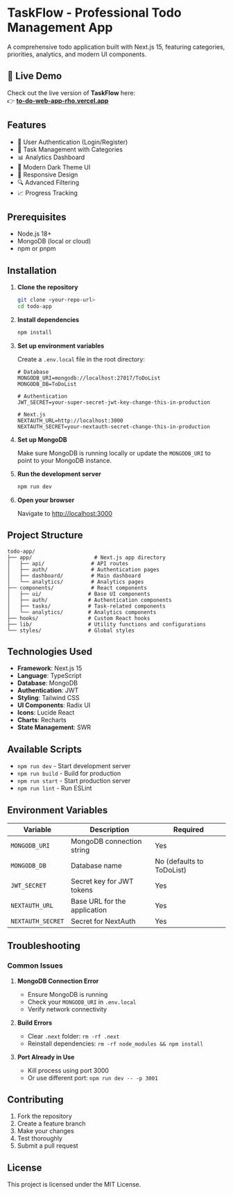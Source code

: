 # TaskFlow - Professional Todo Management App

A comprehensive todo application built with Next.js 15, featuring categories, priorities, analytics, and modern UI components.
## 🚀 Live Demo

Check out the live version of **TaskFlow** here:  
👉 [**to-do-web-app-rho.vercel.app**](https://to-do-web-app-rho.vercel.app)

## Features

- 🔐 User Authentication (Login/Register)
- 📝 Task Management with Categories
- 📊 Analytics Dashboard
- 🎨 Modern Dark Theme UI
- 📱 Responsive Design
- 🔍 Advanced Filtering
- 📈 Progress Tracking

## Prerequisites

- Node.js 18+ 
- MongoDB (local or cloud)
- npm or pnpm

## Installation

1. **Clone the repository**
   ```bash
   git clone <your-repo-url>
   cd todo-app
   ```

2. **Install dependencies**
   ```bash
   npm install
   ```

3. **Set up environment variables**
   
   Create a `.env.local` file in the root directory:
   ```env
   # Database
   MONGODB_URI=mongodb://localhost:27017/ToDoList
   MONGODB_DB=ToDoList

   # Authentication
   JWT_SECRET=your-super-secret-jwt-key-change-this-in-production

   # Next.js
   NEXTAUTH_URL=http://localhost:3000
   NEXTAUTH_SECRET=your-nextauth-secret-change-this-in-production
   ```

4. **Set up MongoDB**
   
   Make sure MongoDB is running locally or update the `MONGODB_URI` to point to your MongoDB instance.

5. **Run the development server**
   ```bash
   npm run dev
   ```

6. **Open your browser**
   
   Navigate to [http://localhost:3000](http://localhost:3000)

## Project Structure

```
todo-app/
├── app/                    # Next.js app directory
│   ├── api/               # API routes
│   ├── auth/              # Authentication pages
│   ├── dashboard/         # Main dashboard
│   └── analytics/         # Analytics pages
├── components/            # React components
│   ├── ui/               # Base UI components
│   ├── auth/             # Authentication components
│   ├── tasks/            # Task-related components
│   └── analytics/        # Analytics components
├── hooks/                # Custom React hooks
├── lib/                  # Utility functions and configurations
└── styles/               # Global styles
```

## Technologies Used

- **Framework**: Next.js 15
- **Language**: TypeScript
- **Database**: MongoDB
- **Authentication**: JWT
- **Styling**: Tailwind CSS
- **UI Components**: Radix UI
- **Icons**: Lucide React
- **Charts**: Recharts
- **State Management**: SWR

## Available Scripts

- `npm run dev` - Start development server
- `npm run build` - Build for production
- `npm run start` - Start production server
- `npm run lint` - Run ESLint

## Environment Variables

| Variable | Description | Required |
|----------|-------------|----------|
| `MONGODB_URI` | MongoDB connection string | Yes |
| `MONGODB_DB` | Database name | No (defaults to ToDoList) |
| `JWT_SECRET` | Secret key for JWT tokens | Yes |
| `NEXTAUTH_URL` | Base URL for the application | Yes |
| `NEXTAUTH_SECRET` | Secret for NextAuth | Yes |

## Troubleshooting

### Common Issues

1. **MongoDB Connection Error**
   - Ensure MongoDB is running
   - Check your `MONGODB_URI` in `.env.local`
   - Verify network connectivity

2. **Build Errors**
   - Clear `.next` folder: `rm -rf .next`
   - Reinstall dependencies: `rm -rf node_modules && npm install`

3. **Port Already in Use**
   - Kill process using port 3000
   - Or use different port: `npm run dev -- -p 3001`

## Contributing

1. Fork the repository
2. Create a feature branch
3. Make your changes
4. Test thoroughly
5. Submit a pull request

## License

This project is licensed under the MIT License.
